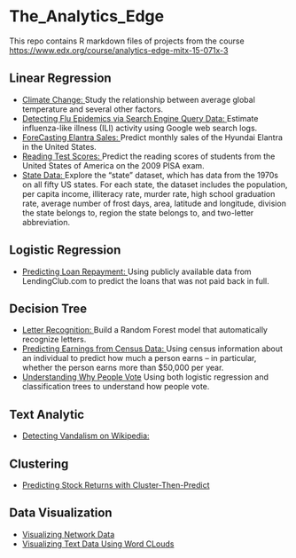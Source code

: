 # The_Analytics_Edge
This repo contains R markdown files of projects from the course https://www.edx.org/course/analytics-edge-mitx-15-071x-3
## Linear Regression
- [Climate Change: ](http://htmlpreview.github.io/?https://github.com/quangddt/The_Analytics_Edge/blob/master/Unit%201%20%2B2/Assignment2/Climate%20Change/Climate_Change.html) Study the relationship between average global temperature and several other factors.
- [Detecting Flu Epidemics via Search Engine Query Data: ](http://htmlpreview.github.io/?https://github.com/quangddt/The_Analytics_Edge/blob/master/Unit%201%20%2B2/Assignment2/Detecting%20Flu%20Epidemics%20via%20Search%20Engine%20Query%20Data/Detecting_Flu.html)  Estimate influenza-like illness (ILI) activity using Google web search logs.
- [ForeCasting Elantra Sales: ](http://htmlpreview.github.io/?https://github.com/quangddt/The_Analytics_Edge/blob/master/Unit%201%20%2B2/Assignment2/ForeCasting%20Elantra%20Sales/Forecast_Elantra_Sales.html)Predict monthly sales of the Hyundai Elantra in the United States.
- [Reading Test Scores: ](http://htmlpreview.github.io/?https://github.com/quangddt/The_Analytics_Edge/blob/master/Unit%201%20%2B2/Assignment2/Reading%20Test%20Scores/Reading_Test_Scores.html) Predict the reading scores of students from the United States of America on the 2009 PISA exam.
- [State Data: ](http://htmlpreview.github.io/?https://github.com/quangddt/The_Analytics_Edge/blob/master/Unit%201%20%2B2/Assignment2/State%20Data/State_Data.html)  Explore the “state” dataset, which has data from the 1970s on all fifty US states. For each state, the dataset includes the population, per capita income, illiteracy rate, murder rate, high school graduation rate, average number of frost days, area, latitude and longitude, division the state belongs to, region the state belongs to, and two-letter abbreviation.

## Logistic Regression
- [Predicting Loan Repayment: ](http://htmlpreview.github.io/?https://github.com/quangddt/The_Analytics_Edge/blob/master/Unit%203%20Logistic%20Regression/Predicting%20Loan%20Repayment/Predicting_Loan_Repayment.html) Using publicly available data from LendingClub.com to predict the loans that was not paid back in full.

## Decision Tree
- [Letter Recognition: ](http://htmlpreview.github.io/?https://github.com/quangddt/The_Analytics_Edge/blob/master/Unit%204%20Tree/Assignment/Letter%20Recognition/Letter_Recognition.html) Build a Random Forest model that automatically recognize letters.
- [Predicting Earnings from Census Data: ](http://htmlpreview.github.io/?https://github.com/quangddt/The_Analytics_Edge/blob/master/Unit%204%20Tree/Assignment/Predicting%20Earnings%20from%20Census%20Data/Predicting_Earnings_from_Cencus_Data.html) Using census information about an individual to predict how much a person earns – in particular, whether the person earns more than $50,000 per year. 
- [Understanding Why People Vote](http://htmlpreview.github.io/?https://github.com/quangddt/The_Analytics_Edge/blob/master/Unit%204%20Tree/Assignment/Understanding%20Why%20People%20Vote/Understanding_why_people_vote.html) Using both logistic regression and classification trees to understand how people vote.

## Text Analytic
- [Detecting Vandalism on Wikipedia: ](http://htmlpreview.github.io/?https://github.com/quangddt/The_Analytics_Edge/blob/master/Unit%205%20Text%20Analytic/Detecting%20Vandalism%20on%20Wikipedia/Detecting_Vandalism_on_Wikipedia.html) 

## Clustering
- [Predicting Stock Returns with Cluster-Then-Predict](http://htmlpreview.github.io/?https://github.com/quangddt/The_Analytics_Edge/blob/master/Unit%206%20Clustering/Assignments/Cluster%20and%20then%20Predict%20Stock%20Return/Predicting_Stock_Returns_with_Cluster-Then-Predict.html)

## Data Visualization 
- [Visualizing Network Data](http://htmlpreview.github.io/?https://github.com/quangddt/The_Analytics_Edge/blob/master/Unit%207%20Data%20Visualization/Assignments/Visualizing%20Network%20Data/Visualizing_Network_Data.html)
- [Visualizing Text Data Using Word CLouds](http://htmlpreview.github.io/?https://github.com/quangddt/The_Analytics_Edge/blob/master/Unit%207%20Data%20Visualization/Assignments/Visualizing%20Text%20Data%20Using%20Word%20CLouds/Visualizing_Text_Data_Using_Word_Clouds.html)

